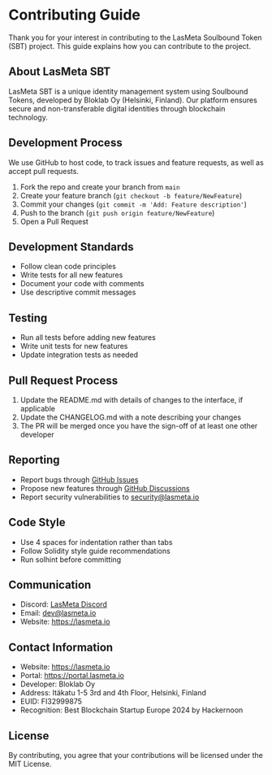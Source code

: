 # Contributing Guide

Thank you for your interest in contributing to the LasMeta Soulbound Token (SBT) project. This guide explains how you can contribute to the project.

## About LasMeta SBT

LasMeta SBT is a unique identity management system using Soulbound Tokens, developed by Bloklab Oy (Helsinki, Finland). Our platform ensures secure and non-transferable digital identities through blockchain technology.

## Development Process

We use GitHub to host code, to track issues and feature requests, as well as accept pull requests.

1. Fork the repo and create your branch from `main`
2. Create your feature branch (`git checkout -b feature/NewFeature`)
3. Commit your changes (`git commit -m 'Add: Feature description'`)
4. Push to the branch (`git push origin feature/NewFeature`)
5. Open a Pull Request

## Development Standards

- Follow clean code principles
- Write tests for all new features
- Document your code with comments
- Use descriptive commit messages

## Testing

- Run all tests before adding new features
- Write unit tests for new features
- Update integration tests as needed

## Pull Request Process

1. Update the README.md with details of changes to the interface, if applicable
2. Update the CHANGELOG.md with a note describing your changes
3. The PR will be merged once you have the sign-off of at least one other developer

## Reporting

- Report bugs through [GitHub Issues](https://github.com/lasmetaio/unique-id-sbt/issues)
- Propose new features through [GitHub Discussions](https://github.com/lasmetaio/unique-id-sbt/discussions)
- Report security vulnerabilities to security@lasmeta.io

## Code Style

- Use 4 spaces for indentation rather than tabs
- Follow Solidity style guide recommendations
- Run solhint before committing

## Communication

- Discord: [LasMeta Discord](https://discord.gg/lasmetaio)
- Email: dev@lasmeta.io
- Website: https://lasmeta.io

## Contact Information

- Website: https://lasmeta.io
- Portal: https://portal.lasmeta.io
- Developer: Bloklab Oy
- Address: Itäkatu 1-5 3rd and 4th Floor, Helsinki, Finland
- EUID: FI32999875
- Recognition: Best Blockchain Startup Europe 2024 by Hackernoon

## License

By contributing, you agree that your contributions will be licensed under the MIT License. 
